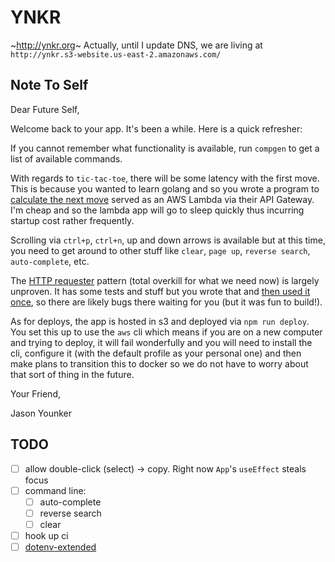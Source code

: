 # YNKR

~http://ynkr.org~ Actually, until I update DNS, we are living at `http://ynkr.s3-website.us-east-2.amazonaws.com/`

## Note To Self

Dear Future Self,

Welcome back to your app. It's been a while. Here is a quick refresher:

If you cannot remember what functionality is available, run `compgen` to get a list of available commands.

With regards to `tic-tac-toe`, there will be some latency with the first move. This is because you wanted to learn golang and so you wrote a program to [calculate the next move](https://github.com/younker/tic-tac-toe) served as an AWS Lambda via their API Gateway. I'm cheap and so the lambda app will go to sleep quickly thus incurring startup cost rather frequently.

Scrolling via `ctrl+p`, `ctrl+n`, up and down arrows is available but at this time, you need to get around to other stuff like `clear`, `page up`, `reverse search`, `auto-complete`, etc.

The [HTTP requester](https://github.com/younker/ynkr/blob/master/src/util/http/requester.js) pattern (total overkill for what we need now) is largely unproven. It has some tests and stuff but you wrote that and [then used it once](https://github.com/younker/ynkr/blob/master/src/components/Commands/TicTacToe/index.js#L39-L51), so there are likely bugs there waiting for you (but it was fun to build!).

As for deploys, the app is hosted in s3 and deployed via `npm run deploy`. You set this up to use the `aws` cli which means if you are on a new computer and trying to deploy, it will fail wonderfully and you will need to install the cli, configure it (with the default profile as your personal one) and then make plans to transition this to docker so we do not have to worry about that sort of thing in the future.

Your Friend,

Jason Younker

## TODO
- [ ] allow double-click (select) -> copy. Right now `App`'s `useEffect` steals focus
- [ ] command line:
  - [ ] auto-complete
  - [ ] reverse search
  - [ ] clear
- [ ] hook up ci
- [ ] [dotenv-extended](https://www.npmjs.com/package/dotenv-extended)
